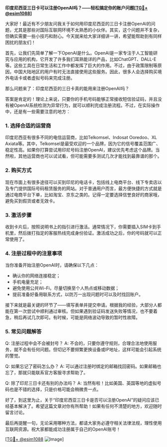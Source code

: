 **印度尼西亚三日卡可以注册OpenAI吗？——轻松搞定你的账户问题[[TG💪+ @esim1088](https://t.me/s/esim1088)]**

大家好！最近有不少朋友问我关于如何用印度尼西亚的三日卡注册OpenAI的问题，尤其是那些对国际互联网环境不太熟悉的小伙伴。其实，这个问题并不复杂，但确实需要一些小技巧和耐心。今天就来给大家详细讲一讲，希望能帮助到有同样困扰的朋友们！

首先，让我们先简单了解一下OpenAI是什么。OpenAI是一家专注于人工智能研究与应用的机构，它开发了许多我们耳熟能详的产品，比如ChatGPT、DALL-E等。这些工具在日常生活和工作中都发挥了巨大的作用。不过，由于政策限制等原因，中国大陆地区的用户有时无法直接使用这些服务。因此，很多人会选择购买境外电话卡或者虚拟号码来完成注册。

那么问题来了：印度尼西亚的三日卡真的能用来注册OpenAI吗？

答案是肯定的！理论上来说，只要你的手机号码能够正常接收短信验证码，并且没有被OpenAI系统检测为异常行为，就可以顺利完成注册流程。不过，在实际操作中，还是有一些需要注意的地方：

### 1. **选择合适的运营商**
印度尼西亚有很多不同的电信运营商，比如Telkomsel、Indosat Ooredoo、XL Axiata等。其中，Telkomsel是最受欢迎的一个品牌，因为它的信号覆盖范围广、稳定性高。如果你打算尝试用印尼号码注册OpenAI，建议优先考虑这个品牌。当然啦，其他运营商也可以试试看，但可能需要多测试几次才能找到最靠谱的那个。

### 2. **购买方式**
现在市面上有很多途径可以买到印尼的电话卡，包括线上电商平台、线下专卖店以及专门提供国际号码租赁服务的网站。对于普通用户而言，最方便快捷的方式就是通过电商平台下单，比如淘宝、京东之类的。记得一定要选择信誉良好的商家哦，避免买到假货或者无效卡。

### 3. **激活步骤**
收到卡片后，按照说明书上的指引进行激活。通常情况下，你需要插入SIM卡到手机里，然后拨打指定的客服热线完成身份验证。激活成功之后，你的号码就可以正常使用了。

### 4. **注册过程中的注意事项**
当你准备开始注册OpenAI时，请确保以下几点：
- 确认你的网络连接稳定；
- 手机电量充足；
- 避免使用公共Wi-Fi，尽量切换至个人热点或移动数据；
- 提前准备好备用联系方式，以防万一出现问题时可以及时找回账户。

接下来就是最关键的环节了——填写表单并提交申请。根据我的经验，大部分人都能在第一次尝试中顺利通过审核。但如果遇到验证码发送失败等情况，也不要着急，稍后再试几次即可。有时候，可能是网络波动导致的暂时性故障。

### 5. **常见问题解答**
Q: 注册过程中会不会被封号？
A: 不会的，只要你遵守规则，合理合法地使用服务，就不会有任何问题。但切记不要频繁更换设备或IP地址，这样可能会引起系统的警觉。

Q: 如果忘记了密码怎么办？
A: 可以通过注册时绑定的邮箱找回密码。如果邮箱也忘了，那就只能联系官方客服寻求帮助了。

Q: 除了印尼三日卡还有别的办法吗？
A: 当然有啦！比如美国、英国等地的虚拟号码也是不错的选择，只是价格可能会稍微贵一点。

好了，到这里为止，关于“印度尼西亚三日卡是否可以注册OpenAI”的疑问应该已经基本解决了。希望这篇文章对你有所帮助！如果有任何不清楚的地方，欢迎随时留言讨论。

最后再提醒一句，无论采用哪种方法，都请大家务必遵守相关法律法规，理性使用互联网资源。祝大家都能成功注册属于自己的OpenAI账号！

[[TG💪+ @esim1088](https://t.me/s/esim1088) ![Image](https://i.postimg.cc/4NQfJmqS/Snipaste-2025-05-13-00-14-12.png)]